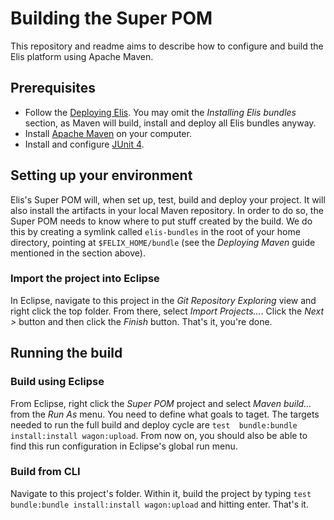 # Building the Super POM

This repository and readme aims to describe how to configure and build the Elis platform using Apache Maven.

## Prerequisites 

* Follow the [Deploying Elis](https://github.com/medeamalmo/elis-platform/tree/master/felix-configuration). You may omit the _Installing Elis bundles_ section, as Maven will build, install and deploy all Elis bundles anyway.
* Install [Apache Maven](http://maven.apache.org/) on your computer.
* Install and configure [JUnit 4](http://junit.org/).


## Setting up your environment

Elis's Super POM will, when set up, test, build and deploy your project. It will also install the artifacts in your local Maven repository. In order to do so, the Super POM needs to know where to put stuff created by the build. We do this by creating a symlink called `elis-bundles` in the root of your home directory, pointing at `$FELIX_HOME/bundle` (see the _Deploying Maven_ guide mentioned in the section above).

### Import the project into Eclipse

In Eclipse, navigate to this project in the _Git Repository Exploring_ view and right click the top folder. From there, select _Import Projects..._. Click the _Next >_ button and then click the _Finish_ button. That's it, you're done.

## Running the build

### Build using Eclipse

From Eclipse, right click the _Super POM_ project and select _Maven build..._ from the _Run As_ menu. You need to define what goals to taget. The targets needed to run the full build and deploy cycle are `test  bundle:bundle install:install wagon:upload`. From now on, you should also be able to find this run configuration in Eclipse's global run menu.

### Build from CLI

Navigate to this project's folder. Within it, build the project by typing `test  bundle:bundle install:install wagon:upload` and hitting enter. That's it.
